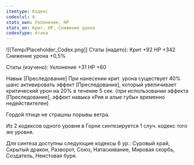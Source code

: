 ```yaml
---
itemtype: Кодекс
codexlvl: 6
stats_own: Уклонение, HP
stats_on: Крит, HP, Снижение урона
codextype: Атака
---
```

![[Temp/Placeholder_Codex.png]]
Статы (надето):
Крит +92
HP +342
Снижение урона +0,5%

Статы (изучено):
Уклонение +31
HP +60


Навык
[Преследование]
При нанесении крит. урона существует 40% шанс активировать эффект [Преследование], который увеличивает критический урон на 20% в течение 5 сек. (при использовании эффекта [Преследование], эффект навыка «Рия и алые губы» временно недействителен)

Гордой птице не страшны порывы ветра.

Из 2 кодексов одного уровня в Горне синтезируется 1 случ. кодекс того же уровня.

Для синтеза доступны следующие кодексы 6 ур.: Суровый край, Скрытый дракон, Разворот, Союз, Натаскивание, Мировая скорбь, Создатель, Неистовая буря.
